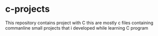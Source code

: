 # c-projects
This repository contains project with C 
this are mostly c files containing commanline small projects that i developed while learning C program
